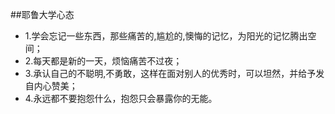 ##耶鲁大学心态
- 1.学会忘记一些东西，那些痛苦的,尴尬的,懊悔的记忆，为阳光的记忆腾出空间；
- 2.每天都是新的一天，烦恼痛苦不过夜；
- 3.承认自己的不聪明,不勇敢，这样在面对别人的优秀时，可以坦然，并给予发自内心赞美；
- 4.永远都不要抱怨什么，抱怨只会暴露你的无能。